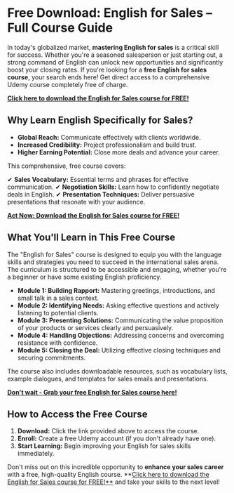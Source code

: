 # Free Download: English for Sales – Full Course Guide

In today's globalized market, **mastering English for sales** is a critical skill for success. Whether you're a seasoned salesperson or just starting out, a strong command of English can unlock new opportunities and significantly boost your closing rates. If you're looking for a **free English for sales course**, your search ends here! Get direct access to a comprehensive Udemy course completely free of charge.

[**Click here to download the English for Sales course for FREE!**](https://udemywork.com/english-for-sales)

## Why Learn English Specifically for Sales?

*   **Global Reach:** Communicate effectively with clients worldwide.
*   **Increased Credibility:** Project professionalism and build trust.
*   **Higher Earning Potential:** Close more deals and advance your career.

This comprehensive, free course covers:

✔ **Sales Vocabulary:** Essential terms and phrases for effective communication.
✔ **Negotiation Skills:** Learn how to confidently negotiate deals in English.
✔ **Presentation Techniques:** Deliver persuasive presentations that resonate with your audience.

[**Act Now: Download the English for Sales course for FREE!**](https://udemywork.com/english-for-sales)

## What You'll Learn in This Free Course

The "English for Sales" course is designed to equip you with the language skills and strategies you need to succeed in the international sales arena. The curriculum is structured to be accessible and engaging, whether you're a beginner or have some existing English proficiency.

*   **Module 1: Building Rapport:** Mastering greetings, introductions, and small talk in a sales context.
*   **Module 2: Identifying Needs:** Asking effective questions and actively listening to potential clients.
*   **Module 3: Presenting Solutions:** Communicating the value proposition of your products or services clearly and persuasively.
*   **Module 4: Handling Objections:** Addressing concerns and overcoming resistance with confidence.
*   **Module 5: Closing the Deal:** Utilizing effective closing techniques and securing commitments.

The course also includes downloadable resources, such as vocabulary lists, example dialogues, and templates for sales emails and presentations.

[**Don't wait - Grab your free English for Sales course here!**](https://udemywork.com/english-for-sales)

## How to Access the Free Course

1.  **Download:** Click the link provided above to access the course.
2.  **Enroll:** Create a free Udemy account (if you don't already have one).
3.  **Start Learning:** Begin improving your English for sales skills immediately.

Don't miss out on this incredible opportunity to **enhance your sales career** with a free, high-quality English course. **[Click here to download the English for Sales course for FREE!**](https://udemywork.com/english-for-sales) and take your skills to the next level!
